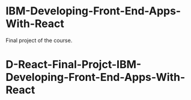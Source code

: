 # IBM-Developing-Front-End-Apps-With-React
Final project of the course.

# D-React-Final-Projct-IBM-Developing-Front-End-Apps-With-React
